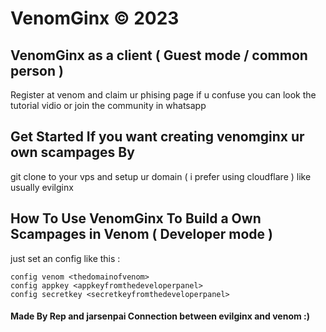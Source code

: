 # VenomGinx © 2023
## VenomGinx as a client ( Guest mode / common person )
<p>Register at venom and claim ur phising page if u confuse you can look the tutorial vidio or join the community in whatsapp

## Get Started If you want creating venomginx ur own scampages By 
git clone to your vps and setup ur domain ( i prefer using cloudflare ) like usually evilginx
## How To Use VenomGinx To Build a Own Scampages in Venom ( Developer mode ) 
<p> just set an config like this :  
  
```
config venom <thedomainofvenom>
config appkey <appkeyfromthedeveloperpanel>
config secretkey <secretkeyfromthedeveloperpanel>
```
  
#### Made By Rep and jarsenpai Connection between evilginx and venom :) 
